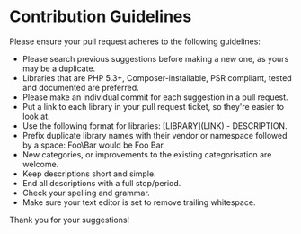 # Contribution Guidelines
Please ensure your pull request adheres to the following guidelines:

* Please search previous suggestions before making a new one, as yours may be a duplicate.
* Libraries that are PHP 5.3+, Composer-installable, PSR compliant, tested and documented are preferred.
* Please make an individual commit for each suggestion in a pull request.
* Put a link to each library in your pull request ticket, so they're easier to look at.
* Use the following format for libraries: \[LIBRARY\]\(LINK\) - DESCRIPTION.
* Prefix duplicate library names with their vendor or namespace followed by a space: Foo\Bar would be Foo Bar.
* New categories, or improvements to the existing categorisation are welcome.
* Keep descriptions short and simple. 
* End all descriptions with a full stop/period.
* Check your spelling and grammar.
* Make sure your text editor is set to remove trailing whitespace.

Thank you for your suggestions!
